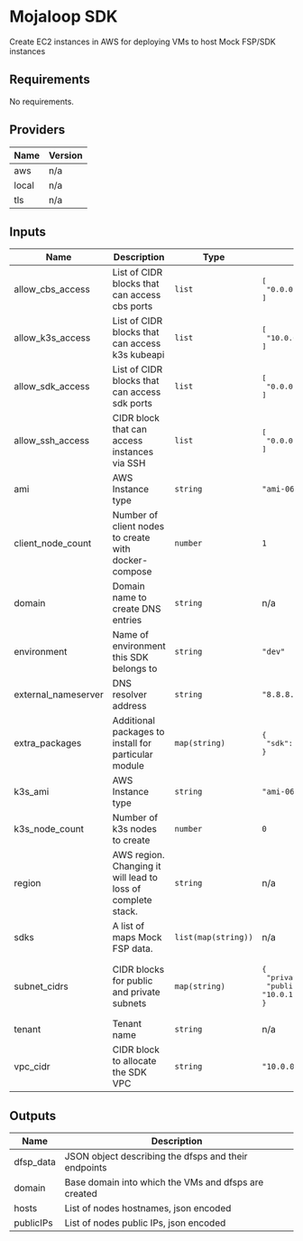 # Mojaloop SDK

Create EC2 instances in AWS for deploying VMs to host Mock FSP/SDK instances

## Requirements

No requirements.

## Providers

| Name | Version |
|------|---------|
| aws | n/a |
| local | n/a |
| tls | n/a |

## Inputs

| Name | Description | Type | Default | Required |
|------|-------------|------|---------|:--------:|
| allow\_cbs\_access | List of CIDR blocks that can access cbs ports | `list` | <pre>[<br>  "0.0.0.0/0"<br>]</pre> | no |
| allow\_k3s\_access | List of CIDR blocks that can access k3s kubeapi | `list` | <pre>[<br>  "10.0.0.0/16"<br>]</pre> | no |
| allow\_sdk\_access | List of CIDR blocks that can access sdk ports | `list` | <pre>[<br>  "0.0.0.0/0"<br>]</pre> | no |
| allow\_ssh\_access | CIDR block that can access instances via SSH | `list` | <pre>[<br>  "0.0.0.0/0"<br>]</pre> | no |
| ami | AWS Instance type | `string` | `"ami-06fd8a495a537da8b"` | no |
| client\_node\_count | Number of client nodes to create with docker-compose | `number` | `1` | no |
| domain | Domain name to create DNS entries | `string` | n/a | yes |
| environment | Name of environment this SDK belongs to | `string` | `"dev"` | no |
| external\_nameserver | DNS resolver address | `string` | `"8.8.8.8"` | no |
| extra\_packages | Additional packages to install for particular module | `map(string)` | <pre>{<br>  "sdk": "wget bind-utils docker nc git"<br>}</pre> | no |
| k3s\_ami | AWS Instance type | `string` | `"ami-06fd8a495a537da8b"` | no |
| k3s\_node\_count | Number of k3s nodes to create | `number` | `0` | no |
| region | AWS region. Changing it will lead to loss of complete stack. | `string` | n/a | yes |
| sdks | A list of maps Mock FSP data. | `list(map(string))` | n/a | yes |
| subnet\_cidrs | CIDR blocks for public and private subnets | `map(string)` | <pre>{<br>  "private": "10.0.2.0/24",<br>  "public": "10.0.1.0/24"<br>}</pre> | no |
| tenant | Tenant name | `string` | n/a | yes |
| vpc\_cidr | CIDR block to allocate the SDK VPC | `string` | `"10.0.0.0/16"` | no |

## Outputs

| Name | Description |
|------|-------------|
| dfsp\_data | JSON object describing the dfsps and their endpoints |
| domain | Base domain into which the VMs and dfsps are created |
| hosts | List of nodes hostnames, json encoded |
| publicIPs | List of nodes public IPs, json encoded |

